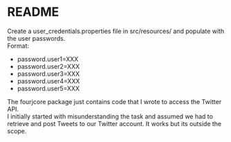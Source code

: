 # README

Create a user_credentials.properties file in src/resources/ and populate with the user passwords. <br>
Format: <br>
<ul>
<li>password.user1=XXX</li>
<li>password.user2=XXX</li>
<li>password.user3=XXX</li>
<li>password.user4=XXX</li>
<li>password.user5=XXX</li>
</ul>
The fourjcore package just contains code that I wrote to access the Twitter API. <br>
I initially started with misunderstanding the task and assumed we had to retrieve and post 
Tweets to our Twitter account. It works but its outside the scope.